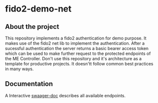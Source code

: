 # fido2-demo-net
## About the project
This repository implements a fido2 authentication for demo purpose.
It makes use of the fido2 net lib to implement the authentication. 
After a sucessful authentication the server returns a basic bearer access token which can be used to make further request to the 
protected endpoints of the ME Controller.
Don't use this repository and it's architecture as a template for productive projects. 
It doesn'tt follow common best practices in many ways. 
## Documentation
A Interactive [swaager-doc](fido2-demo.azurewebsites.net/swagger) describes all available endpoints.

